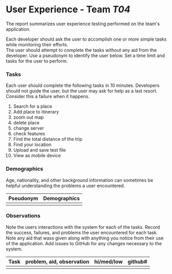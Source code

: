 # User Experience - Team *T04* 

The report summarizes user experience testing performed on the team's application.

Each developer should ask the user to accomplish one or more simple tasks while monitoring their efforts.  
The user should attempt to complete the tasks without any aid from the developer.
Use a pseudonym to identify the user below. 
Set a time limit and tasks for the user to perform.

 
### Tasks

Each user should complete the following tasks in 10 minutes.
Developers should not guide the user, but the user may ask for help as a last resort.  
Consider this a failure when it happens.  

1. Search for a place
2. Add place to itinerary 
3. zoom out map
4. delete place
5. change server
6. check features
7. Find the total distance of the trip
8. Find your location
9. Upload and save test file
10. View as mobile device 

### Demographics

Age, nationality, and other background information can sometimes be helpful understanding the problems a user encountered.

| Pseudonym | Demographics |
| :--- | :--- |
|  |  |


### Observations

Note the users interactions with the system for each of the tasks.
Record the success, failures, and problems the user encountered for each task.
Note any aid that wass given along with anything you notice from their use of the application.
Add issues to GitHub for any changes necessary to the system.

| Task | problem, aid, observation | hi/med/low | github#  |
| :--- | :--- | :---: | :---: | 
| | | | | 
